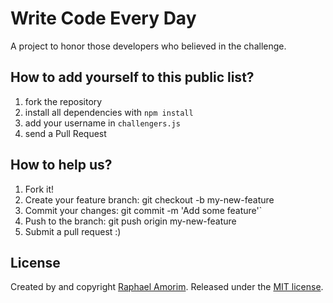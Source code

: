 # Write Code Every Day

A project to honor those developers who believed in the challenge.

## How to add yourself to this public list?

1. fork the repository
2. install all dependencies with `npm install`
3. add your username in `challengers.js`
5. send a Pull Request

## How to help us?

1. Fork it!
2. Create your feature branch: git checkout -b my-new-feature
3. Commit your changes: git commit -m 'Add some feature'`
4. Push to the branch: git push origin my-new-feature
5. Submit a pull request :)

## License
Created by and copyright [Raphael Amorim](https://github.com/raphamorim). Released under the [MIT license](https://github.com/raphamorim/write-code-every-day/blob/master/LICENSE).
